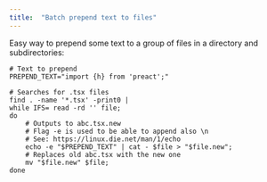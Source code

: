 ```yaml
---
title:  "Batch prepend text to files"
---
```


Easy way to prepend some text to a group of files in a directory and subdirectories:

```
# Text to prepend
PREPEND_TEXT="import {h} from 'preact';"

# Searches for .tsx files
find . -name '*.tsx' -print0 | 
while IFS= read -rd '' file; 
do 
	# Outputs to abc.tsx.new
	# Flag -e is used to be able to append also \n
	# See: https://linux.die.net/man/1/echo
	echo -e "$PREPEND_TEXT" | cat - $file > "$file.new";
	# Replaces old abc.tsx with the new one
	mv "$file.new" $file; 
done
```